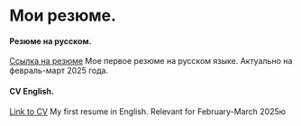 # Мои резюме.

#### Резюме на русском.
[Ссылка на резюме](https://github.com/KaspianChi/CV/blob/main/Дмитрий%20Демчило%20Тестировщик.pdf) 
Мое первое резюме на русском языке. Актуально на февраль-март 2025 года.



#### CV English.
[Link to CV](https://github.com/KaspianChi/CV/blob/main/Дмитрий%20Демчило%20Тестировщик.pdf) 
My first resume in English. Relevant for February-March 2025ю
